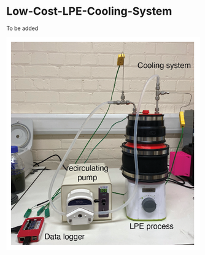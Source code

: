 # Low-Cost-LPE-Cooling-System

To be added

![Complete LPE assembly](./Images/complete-cooling-assembly.png)
